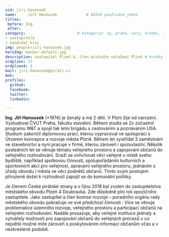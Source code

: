 ```yaml
---
uid: jiri.hanousek
name:     Jiří Hanousek      		# běžně používáné jméno
titles:
 before: Ing.
 after: 
category:                 		# kategorie: rp, praha, vary, hradec, jmk, senat
- zastupitele
- kandidat_kraj
img: people/jiri-hanousek.jpg
heroImg: banner-default.jpg
description: zastupitel Plzeň 4, člen místního sdružení Plzeň # kratký popis, max 160 znaků
ordplzen: 17
ordplzen4: 3
mail: jiri.hanousek@pirati.cz
mob: 
profiles:
  github:
  facebook:				
  twitter:
  linkedin: 

---
```


**Ing. Jiří Hanousek** (*1974) je ženatý a má 2 děti. V Plzni žije od narození. Vystudoval ČVUT Praha, fakultu stavební. Během studia se 2x zúčastnil programu W&T a spojil tak letní brigádu s cestováním a poznáváním USA. Studium zakončil diplomovou prací, kterou vypracoval ve spolupráci s Útvarem koncepce a rozvoje města Plzně. Během let vystřídal 3 zaměstnání ve stavebnictví a nyní pracuje v firmě, kterou zároveň i spoluvlastní. Několik posledních let se věnuje tématu veřejného prostoru a zapojování občanů do veřejného rozhodování. Snaží se ovlivňovat věci veřejné v místě svého bydliště, například spolkovou činností, spolupořádáním kulturních a sportovních akcí pro veřejnost, úpravami veřejného prostoru, jednáním s úřady obvodu i města ve věci podnětů občanů. Tímto svým postojem přirozeně došel k rozhodnutí zapojit se do komunální politiky.
 

Je členem České pirátské strany a v říjnu 2018 byl zvolen do zastupitelstva městského obvodu Plzeň 4 Doubravka. Zde důsledně plní roli opozičního zastupitele. Jako zastupitel a člen komise rozvoje – poradního orgánu rady městského obvodu pokračuje ve své předchozí činnosti : Více se věnuje problematice územního rozvoje, veřejného prostoru a participaci občanů na veřejném rozhodování. Nadále prosazuje, aby veřejné instituce jednaly a vytvářely možnosti pro zapojování občanů do veřejných procesů v co největší možné míře zároveň s poskytováním informací občanům včas a v nezkreslené podobě. 
